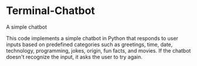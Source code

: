 # Terminal-Chatbot
A simple chatbot

This code implements a simple chatbot in Python that responds to user inputs based on predefined categories such as greetings, time, date, technology, programming, jokes, origin, fun facts, and movies. If the chatbot doesn't recognize the input, it asks the user to try again.
